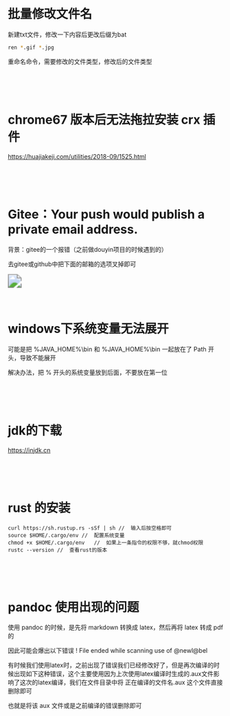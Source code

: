 # 批量修改文件名

新建txt文件，修改一下内容后更改后缀为bat

```bash
ren *.gif *.jpg
```

重命名命令，需要修改的文件类型，修改后的文件类型

<br/>

<br/>

<br/>

# chrome67 版本后无法拖拉安装 crx 插件

https://huajiakeji.com/utilities/2018-09/1525.html

<br/>

<br/>

<br/>

# Gitee：Your push would publish a private email address.

背景：gitee的一个报错（之前做douyin项目的时候遇到的）

去gitee或github中把下面的邮箱的选项叉掉即可

<img src="F:\Code\LearningNote\Tool\image\1.png" style="zoom: 200%;" />

<br/>

<br/>

<br/>



# windows下系统变量无法展开

可能是把 %JAVA_HOME%\bin 和 %JAVA_HOME%\bin 一起放在了 Path 开头，导致不能展开

解决办法，把 % 开头的系统变量放到后面，不要放在第一位

<br/>

<br/>

<br/>

# jdk的下载

https://injdk.cn

<br/>

<br/>

<br/>

# rust 的安装

```shell
curl https://sh.rustup.rs -sSf | sh	//	输入后按空格即可
source $HOME/.cargo/env //	配置系统变量
chmod +x $HOME/.cargo/env	//	如果上一条指令的权限不够，就chmod权限
rustc --version	//	查看rust的版本
```

<br/>

<br/>

<br/>

# pandoc 使用出现的问题

使用 pandoc 的时候，是先将 markdown 转换成 latex，然后再将 latex 转成 pdf 的

因此可能会爆出以下错误 ! File ended while scanning use of \@newl@bel

有时候我们使用latex时，之前出现了错误我们已经修改好了，但是再次编译的时候出现如下这种错误，这个主要使用因为上次使用latex编译时生成的.aux文件影响了这次的latex编译，我们在文件目录中将   正在编译的文件名.aux  这个文件直接删除即可

也就是将该 aux 文件或是之前编译的错误删除即可
